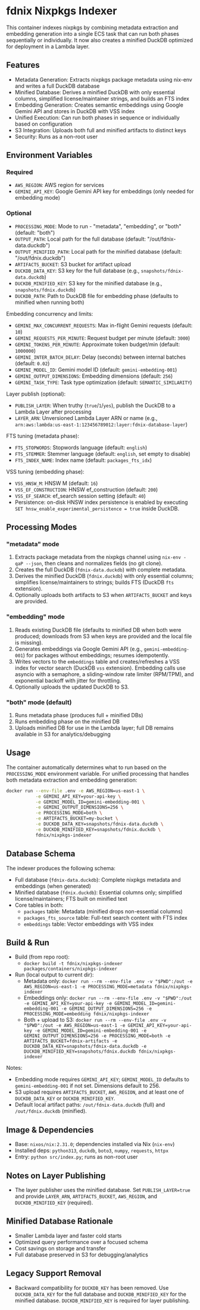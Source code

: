 # fdnix Nixpkgs Indexer

This container indexes nixpkgs by combining metadata extraction and embedding generation into a single ECS task that can run both phases sequentially or individually. It now also creates a minified DuckDB optimized for deployment in a Lambda layer.

## Features

- Metadata Generation: Extracts nixpkgs package metadata using nix-env and writes a full DuckDB database
- Minified Database: Derives a minified DuckDB with only essential columns, simplified license/maintainer strings, and builds an FTS index
- Embedding Generation: Creates semantic embeddings using Google Gemini API and stores in DuckDB with VSS index
- Unified Execution: Can run both phases in sequence or individually based on configuration
- S3 Integration: Uploads both full and minified artifacts to distinct keys
- Security: Runs as a non-root user

## Environment Variables

### Required
- `AWS_REGION`: AWS region for services
- `GEMINI_API_KEY`: Google Gemini API key for embeddings (only needed for embedding mode)

### Optional
- `PROCESSING_MODE`: Mode to run - "metadata", "embedding", or "both" (default: "both")
- `OUTPUT_PATH`: Local path for the full database (default: "/out/fdnix-data.duckdb")
- `OUTPUT_MINIFIED_PATH`: Local path for the minified database (default: "/out/fdnix.duckdb")
- `ARTIFACTS_BUCKET`: S3 bucket for artifact upload
- `DUCKDB_DATA_KEY`: S3 key for the full database (e.g., `snapshots/fdnix-data.duckdb`)
- `DUCKDB_MINIFIED_KEY`: S3 key for the minified database (e.g., `snapshots/fdnix.duckdb`)
- `DUCKDB_PATH`: Path to DuckDB file for embedding phase (defaults to minified when running both)
  
Embedding concurrency and limits:
- `GEMINI_MAX_CONCURRENT_REQUESTS`: Max in-flight Gemini requests (default: `10`)
- `GEMINI_REQUESTS_PER_MINUTE`: Request budget per minute (default: `3000`)
- `GEMINI_TOKENS_PER_MINUTE`: Approximate token budget/min (default: `1000000`)
- `GEMINI_INTER_BATCH_DELAY`: Delay (seconds) between internal batches (default: `0.02`)
- `GEMINI_MODEL_ID`: Gemini model ID (default: `gemini-embedding-001`)
- `GEMINI_OUTPUT_DIMENSIONS`: Embedding dimensions (default: `256`)
- `GEMINI_TASK_TYPE`: Task type optimization (default: `SEMANTIC_SIMILARITY`)
  
Layer publish (optional):
- `PUBLISH_LAYER`: When truthy (`true`/`1`/`yes`), publish the DuckDB to a Lambda Layer after processing
- `LAYER_ARN`: Unversioned Lambda Layer ARN or name (e.g., `arn:aws:lambda:us-east-1:123456789012:layer:fdnix-database-layer`)

FTS tuning (metadata phase):
- `FTS_STOPWORDS`: Stopwords language (default: `english`)
- `FTS_STEMMER`: Stemmer language (default: `english`, set empty to disable)
- `FTS_INDEX_NAME`: Index name (default: `packages_fts_idx`)

VSS tuning (embedding phase):
- `VSS_HNSW_M`: HNSW M (default: `16`)
- `VSS_EF_CONSTRUCTION`: HNSW ef_construction (default: `200`)
- `VSS_EF_SEARCH`: ef_search session setting (default: `40`)
 - Persistence: on-disk HNSW index persistence is enabled by executing `SET hnsw_enable_experimental_persistence = true` inside DuckDB.

## Processing Modes

### "metadata" mode
1. Extracts package metadata from the nixpkgs channel using `nix-env -qaP --json`, then cleans and normalizes fields (no git clone).
2. Creates the full DuckDB (`fdnix-data.duckdb`) with complete metadata.
3. Derives the minified DuckDB (`fdnix.duckdb`) with only essential columns; simplifies license/maintainers to strings; builds FTS (DuckDB `fts` extension).
4. Optionally uploads both artifacts to S3 when `ARTIFACTS_BUCKET` and keys are provided.

### "embedding" mode
1. Reads existing DuckDB file (defaults to minified DB when both were produced; downloads from S3 when keys are provided and the local file is missing).
2. Generates embeddings via Google Gemini API (e.g., `gemini-embedding-001`) for packages without embeddings; resumes idempotently.
3. Writes vectors to the `embeddings` table and creates/refreshes a VSS index for vector search (DuckDB `vss` extension). Embedding calls use asyncio with a semaphore, a sliding-window rate limiter (RPM/TPM), and exponential backoff with jitter for throttling.
4. Optionally uploads the updated DuckDB to S3.

### "both" mode (default)
1. Runs metadata phase (produces full + minified DBs)
2. Runs embedding phase on the minified DB
3. Uploads minified DB for use in the Lambda layer; full DB remains available in S3 for analytics/debugging

## Usage

The container automatically determines what to run based on the `PROCESSING_MODE` environment variable. For unified processing that handles both metadata extraction and embedding generation:

```bash
docker run --env-file .env -e AWS_REGION=us-east-1 \
           -e GEMINI_API_KEY=your-api-key \
           -e GEMINI_MODEL_ID=gemini-embedding-001 \
           -e GEMINI_OUTPUT_DIMENSIONS=256 \
           -e PROCESSING_MODE=both \
           -e ARTIFACTS_BUCKET=my-bucket \
           -e DUCKDB_DATA_KEY=snapshots/fdnix-data.duckdb \
           -e DUCKDB_MINIFIED_KEY=snapshots/fdnix.duckdb \
           fdnix/nixpkgs-indexer
```

## Database Schema

The indexer produces the following schema:

- Full database (`fdnix-data.duckdb`): Complete nixpkgs metadata and embeddings (when generated)
- Minified database (`fdnix.duckdb`): Essential columns only; simplified license/maintainers; FTS built on minified text
- Core tables in both:
  - `packages` table: Metadata (minified drops non-essential columns)
  - `packages_fts_source` table: Full-text search content with FTS index
  - `embeddings` table: Vector embeddings with VSS index

## Build & Run

- Build (from repo root):
  - `docker build -t fdnix/nixpkgs-indexer packages/containers/nixpkgs-indexer`
- Run (local output to current dir):
  - Metadata only: `docker run --rm --env-file .env -v "$PWD":/out -e AWS_REGION=us-east-1 -e PROCESSING_MODE=metadata fdnix/nixpkgs-indexer`
  - Embeddings only: `docker run --rm --env-file .env -v "$PWD":/out -e GEMINI_API_KEY=your-api-key -e GEMINI_MODEL_ID=gemini-embedding-001 -e GEMINI_OUTPUT_DIMENSIONS=256 -e PROCESSING_MODE=embedding fdnix/nixpkgs-indexer`
  - Both + upload to S3: `docker run --rm --env-file .env -v "$PWD":/out -e AWS_REGION=us-east-1 -e GEMINI_API_KEY=your-api-key -e GEMINI_MODEL_ID=gemini-embedding-001 -e GEMINI_OUTPUT_DIMENSIONS=256 -e PROCESSING_MODE=both -e ARTIFACTS_BUCKET=fdnix-artifacts -e DUCKDB_DATA_KEY=snapshots/fdnix-data.duckdb -e DUCKDB_MINIFIED_KEY=snapshots/fdnix.duckdb fdnix/nixpkgs-indexer`

Notes:
- Embedding mode requires `GEMINI_API_KEY`; `GEMINI_MODEL_ID` defaults to `gemini-embedding-001` if not set. Dimensions default to 256.
- S3 upload requires `ARTIFACTS_BUCKET`, `AWS_REGION`, and at least one of `DUCKDB_DATA_KEY` or `DUCKDB_MINIFIED_KEY`.
- Default local artifact paths: `/out/fdnix-data.duckdb` (full) and `/out/fdnix.duckdb` (minified).

## Image & Dependencies

- Base: `nixos/nix:2.31.0`; dependencies installed via Nix (`nix-env`)
- Installed deps: `python313`, `duckdb`, `boto3`, `numpy`, `requests`, `httpx`
- Entry: `python src/index.py`; runs as non-root user

## Notes on Layer Publishing

- The layer publisher uses the minified database. Set `PUBLISH_LAYER=true` and provide `LAYER_ARN`, `ARTIFACTS_BUCKET`, `AWS_REGION`, and `DUCKDB_MINIFIED_KEY` (required).

## Minified Database Rationale

- Smaller Lambda layer and faster cold starts
- Optimized query performance over a focused schema
- Cost savings on storage and transfer
- Full database preserved in S3 for debugging/analytics

## Legacy Support Removal

- Backward compatibility for `DUCKDB_KEY` has been removed. Use `DUCKDB_DATA_KEY` for the full database and `DUCKDB_MINIFIED_KEY` for the minified database. `DUCKDB_MINIFIED_KEY` is required for layer publishing.
